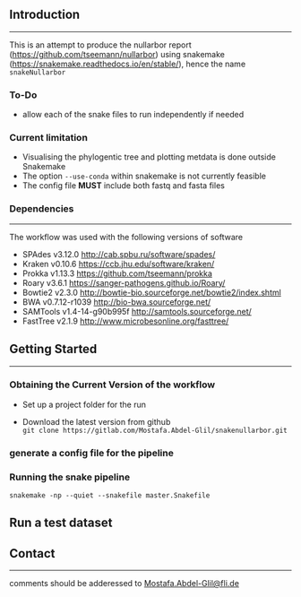 ## Introduction
------------------------------
This is an attempt to produce the nullarbor report (https://github.com/tseemann/nullarbor) using snakemake (https://snakemake.readthedocs.io/en/stable/), hence the name `snakeNullarbor`   

### To-Do
* allow each of the snake files to run independently if needed   

### Current limitation
* Visualising the phylogentic tree and plotting metdata is done outside Snakemake  
* The option `--use-conda` within snakemake is not currently feasible 
* The config file **MUST** include both fastq and fasta files 

### Dependencies 
------------------------------
The workflow was used with the following versions of software   
* SPAdes v3.12.0 http://cab.spbu.ru/software/spades/ 
* Kraken v0.10.6 https://ccb.jhu.edu/software/kraken/
* Prokka v1.13.3 https://github.com/tseemann/prokka
* Roary v3.6.1 https://sanger-pathogens.github.io/Roary/
* Bowtie2 v2.3.0 http://bowtie-bio.sourceforge.net/bowtie2/index.shtml
* BWA v0.7.12-r1039 http://bio-bwa.sourceforge.net/
* SAMTools v1.4-14-g90b995f  http://samtools.sourceforge.net/
* FastTree v2.1.9 http://www.microbesonline.org/fasttree/

## Getting Started
------------------------------
### Obtaining the Current Version of the workflow 
* Set up a project folder for the run 

* Download the latest version from github  
`git clone https://gitlab.com/Mostafa.Abdel-Glil/snakenullarbor.git`

### generate a config file for the pipeline 

### Running the snake pipeline 
 
`snakemake -np --quiet --snakefile master.Snakefile`

## Run a test dataset

## Contact 
___
comments should be adderessed to Mostafa.Abdel-Glil@fli.de 
